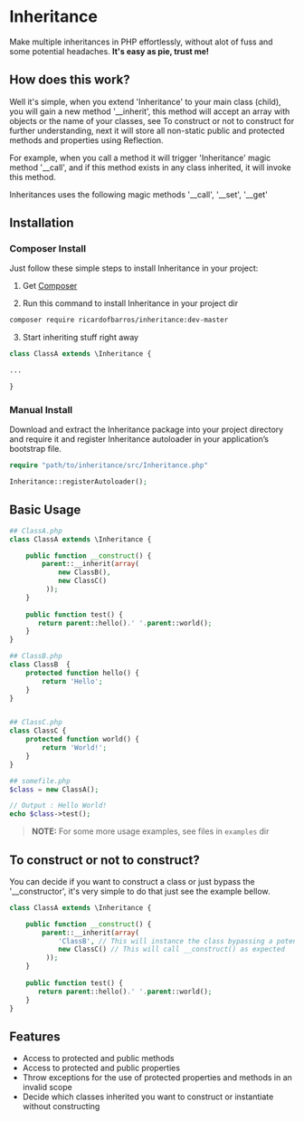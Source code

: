 Inheritance
===========
Make multiple inheritances in PHP effortlessly, without alot of fuss and some potential headaches. **It's easy as pie, trust me!**

## How does this work?

Well it's simple, when you extend 'Inheritance' to your main class (child), you will gain a new method '__inherit', this method will accept an 
array with objects or the name of your classes, see To construct or not to construct for further understanding, next it will store all non-static 
public and protected methods and properties using Reflection. 

For example, when you call a method it will trigger 'Inheritance' magic method '__call', and if this method exists in any class inherited, it will invoke this
method.

Inheritances uses the following magic methods '__call', '__set', '__get'


## Installation

### Composer Install
Just follow these simple steps to install Inheritance in your project:

1. Get [Composer](http://getcomposer.org)

2. Run this command to install Inheritance in your project dir

```bash
composer require ricardofbarros/inheritance:dev-master
```

3. Start inheriting stuff right away

```php
class ClassA extends \Inheritance {

...

}
```

### Manual Install
Download and extract the Inheritance package into your project directory and require it and register Inheritance autoloader in your application’s bootstrap file.

```php
require "path/to/inheritance/src/Inheritance.php"

Inheritance::registerAutoloader();
```

## Basic Usage

```php
## ClassA.php
class ClassA extends \Inheritance {

    public function __construct() {
        parent::__inherit(array(
            new ClassB(), 
            new ClassC()
         ));
    }
    
    public function test() {
       return parent::hello().' '.parent::world();
    }    
}

## ClassB.php
class ClassB  {
    protected function hello() {
        return 'Hello';
    }
}


## ClassC.php
class ClassC {
    protected function world() {
        return 'World!';
    }
}

## somefile.php
$class = new ClassA();

// Output : Hello World!
echo $class->test();
```

> **NOTE:** For some more usage examples, see files in `examples` dir

## To construct or not to construct?

You can decide if you want to construct a class or just bypass the '__constructor', it's very simple to do that
just see the example bellow.

```php
class ClassA extends \Inheritance {

    public function __construct() {
        parent::__inherit(array(
            'ClassB', // This will instance the class bypassing a potential existence of a constructor
            new ClassC() // This will call __construct() as expected
         ));
    }
    
    public function test() {
       return parent::hello().' '.parent::world();
    }    
}
```

## Features

- Access to protected and public methods
- Access to protected and public properties
- Throw exceptions for the use of protected properties and methods in an invalid scope
- Decide which classes inherited you want to construct or instantiate without constructing